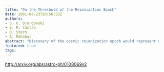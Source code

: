 ```yaml
---
title: "On the Threshold of the Reionization Epoch"
date: 2001-08-23T20:56:53Z
authors:
- S. G. Djorgovski
- S. M. Castro
- D. Stern
- A. Mahabal
abstract: "Discovery of the cosmic reionization epoch would represent a significant milestone in cosmology. We present Keck spectroscopy of the quasar SDSS 1044-0125, at z = 5.73. The spectrum shows a dramatic increase in the optical depth at observed wavelengths lambda >~7550 A, corresponding to z_abs >~ 5.2. Only a few small, narrow transmission regions are present in the spectrum beyond that point, and out to the redshifts where the quasar signal begins. We interpret this result as a signature of the trailing edge of the cosmic reionization epoch, which we estimate to occur around <z> ~ 6 (as indeed confirmed by subsequent observations by Becker et al.), and extending down to z ~ 5.2. This behavior is expected in the modern theoretical models of the reionization era, which predict a patchy and gradual onset of reionization. The remaining transmission windows we see may correspond to the individual reionization bubbles (Stromgren spheres) embedded in a still largely neutral intergalactic medium, intersected by the line of sight to the quasar. Future spectroscopic observations of quasars at comparable or larger redshifts will provide a more detailed insight into the structure and extent of the reionization era."
featured: true
tags:
---
```

http://arxiv.org/abs/astro-ph/0108069v2